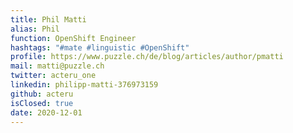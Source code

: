 ```yaml
---
title: Phil Matti
alias: Phil
function: OpenShift Engineer
hashtags: "#mate #linguistic #OpenShift"
profile: https://www.puzzle.ch/de/blog/articles/author/pmatti
mail: matti@puzzle.ch
twitter: acteru_one
linkedin: philipp-matti-376973159
github: acteru
isClosed: true
date: 2020-12-01
---
```

